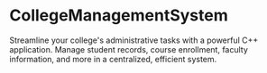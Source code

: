 # CollegeManagementSystem
Streamline your college's administrative tasks with a powerful C++ application. Manage student records, course enrollment, faculty information, and more in a centralized, efficient system.
